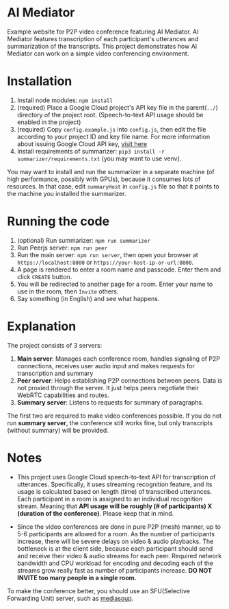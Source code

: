 # AI Mediator

Example website for P2P video conference featuring AI Mediator.
AI Mediator features transcription of each participant's utterances and summarization of the transcripts.
This project demonstrates how AI Mediator can work on a simple video conferencing environment.

# Installation

1. Install node modules: `npm install`
2. (required) Place a Google Cloud project's API key file in the parent(`../`) directory of the project root. (Speech-to-text API usage should be enabled in the project)
3. (required) Copy `config.example.js` into `config.js`, then edit the file according to your project ID and key file name. For more information about issuing Google Cloud API key, [visit here](https://cloud.google.com/speech-to-text/docs/quickstart-client-libraries?hl=ko)
4. Install requirements of summarizer: `pip3 install -r summarizer/requirements.txt` (you may want to use venv). 

You may want to install and run the summarizer in a separate machine (of high performance, possibly with GPUs), because it consumes lots of resources. In that case, edit `summaryHost` in `config.js` file so that it points to the machine you installed the summarizer.

# Running the code

1. (optional) Run summarizer: `npm run summarizer`
2. Run Peerjs server: `npm run peer`
3. Run the main server: `npm run server`, then open your browser at `https://localhost:8000` or `https://your-host-ip-or-url:8000`. 
4. A page is rendered to enter a room name and passcode. Enter them and click `CREATE` button.
5. You will be redirected to another page for a room. Enter your name to use in the room, then `Invite` others.
6. Say something (in English) and see what happens.

# Explanation

The project consists of 3 servers: 

1. **Main server**: Manages each conference room, handles signaling of P2P connections, receives user audio input and makes requests for transcription and summary
2. **Peer server**: Helps establishing P2P connections between peers. Data is not proxied through the server. It just helps peers negotiate their WebRTC capabilities and routes.
3. **Summary server**: Listens to requests for summary of paragraphs. 

The first two are required to make video conferences possible. If you do not run **summary server**, the conference still works fine, but only transcripts (without summary) will be provided.

# Notes

- This project uses Google Cloud speech-to-text API for transcription of utterances. Specifically, it uses streaming recognition feature, and its usage is calculated based on length (time) of transcribed utterances. Each participant in a room is assigned to an individual recognition stream. Meaning that **API usage will be roughly (# of participants) X (duration of the conference)**. Please keep that in mind. 

- Since the video conferences are done in pure P2P (mesh) manner, up to 5-6 participants are allowed for a room. As the number of participants increase, there will be severe delays on video & audio playbacks. The bottleneck is at the client side, because each participant should send and receive their video & audio streams for each peer. Required network bandwidth and CPU workload for encoding and decoding each of the streams grow really fast as number of participants increase. **DO NOT INVITE too many people in a single room.** 

To make the conference better, you should use an SFU(Selective Forwarding Unit) server, such as [mediasoup](https://mediasoup.org/).
